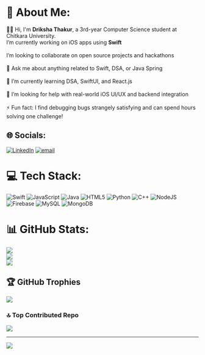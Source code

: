 # 💫 About Me:
👩‍💻 Hi, I'm **Driksha Thakur**, a 3rd-year Computer Science student at Chitkara University.<br> I’m currently working on iOS apps using **Swift**<br><br> I’m looking to collaborate on open source projects and hackathons<br><br>💬 Ask me about anything related to Swift, DSA, or Java Spring<br><br>🌱 I’m currently learning DSA, SwiftUI, and React.js<br><br>🤔 I’m looking for help with real-world iOS UI/UX and backend integration<br><br>⚡ Fun fact: I find debugging bugs strangely satisfying and can spend hours solving one challenge!


## 🌐 Socials:
[![LinkedIn](https://img.shields.io/badge/LinkedIn-%230077B5.svg?logo=linkedin&logoColor=white)](https://linkedin.com/in/https://www.linkedin.com/in/driksha-thakur-487120300) [![email](https://img.shields.io/badge/Email-D14836?logo=gmail&logoColor=white)](mailto:driksha605@gmail.com) 

# 💻 Tech Stack:
![Swift](https://img.shields.io/badge/swift-F54A2A?style=for-the-badge&logo=swift&logoColor=white) ![JavaScript](https://img.shields.io/badge/javascript-%23323330.svg?style=for-the-badge&logo=javascript&logoColor=%23F7DF1E) ![Java](https://img.shields.io/badge/java-%23ED8B00.svg?style=for-the-badge&logo=openjdk&logoColor=white) ![HTML5](https://img.shields.io/badge/html5-%23E34F26.svg?style=for-the-badge&logo=html5&logoColor=white) ![Python](https://img.shields.io/badge/python-3670A0?style=for-the-badge&logo=python&logoColor=ffdd54) ![C++](https://img.shields.io/badge/c++-%2300599C.svg?style=for-the-badge&logo=c%2B%2B&logoColor=white) ![NodeJS](https://img.shields.io/badge/node.js-6DA55F?style=for-the-badge&logo=node.js&logoColor=white) ![Firebase](https://img.shields.io/badge/firebase-a08021?style=for-the-badge&logo=firebase&logoColor=ffcd34) ![MySQL](https://img.shields.io/badge/mysql-4479A1.svg?style=for-the-badge&logo=mysql&logoColor=white) ![MongoDB](https://img.shields.io/badge/MongoDB-%234ea94b.svg?style=for-the-badge&logo=mongodb&logoColor=white)
# 📊 GitHub Stats:
![](https://github-readme-stats.vercel.app/api?username=drikshathakur786&theme=gotham&hide_border=false&include_all_commits=true&count_private=true)<br/>
![](https://nirzak-streak-stats.vercel.app/?user=drikshathakur786&theme=gotham&hide_border=false)<br/>
![](https://github-readme-stats.vercel.app/api/top-langs/?username=drikshathakur786&theme=gotham&hide_border=false&include_all_commits=true&count_private=true&layout=compact)

## 🏆 GitHub Trophies
![](https://github-profile-trophy.vercel.app/?username=drikshathakur786&theme=radical&no-frame=false&no-bg=true&margin-w=4)

### 🔝 Top Contributed Repo
![](https://github-contributor-stats.vercel.app/api?username=drikshathakur786&limit=5&theme=dark&combine_all_yearly_contributions=true)

---
[![](https://visitcount.itsvg.in/api?id=drikshathakur786&icon=0&color=0)](https://visitcount.itsvg.in)

<!-- Proudly created with GPRM ( https://gprm.itsvg.in ) -->
